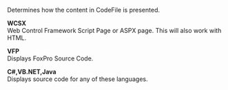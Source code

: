 ﻿Determines how the content in CodeFile is presented.

**WCSX**  
Web Control Framework Script Page or ASPX page. This will also work with HTML.

**VFP**  
Displays FoxPro Source Code.

**C#,VB.NET,Java**  
Displays source code for any of these languages.